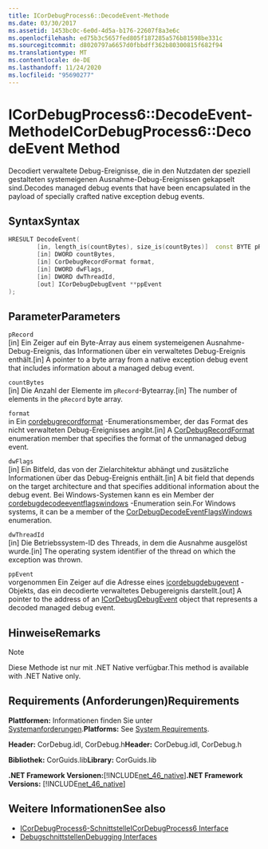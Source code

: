 ```yaml
---
title: ICorDebugProcess6::DecodeEvent-Methode
ms.date: 03/30/2017
ms.assetid: 1453bc0c-6e0d-4d5a-b176-22607f8a3e6c
ms.openlocfilehash: ed75b3c5657fed805f187285a576b81598be331c
ms.sourcegitcommit: d8020797a6657d0fbbdff362b80300815f682f94
ms.translationtype: MT
ms.contentlocale: de-DE
ms.lasthandoff: 11/24/2020
ms.locfileid: "95690277"
---
```

# <a name="icordebugprocess6decodeevent-method"></a><span data-ttu-id="d48bb-102">ICorDebugProcess6::DecodeEvent-Methode</span><span class="sxs-lookup"><span data-stu-id="d48bb-102">ICorDebugProcess6::DecodeEvent Method</span></span>

<span data-ttu-id="d48bb-103">Decodiert verwaltete Debug-Ereignisse, die in den Nutzdaten der speziell gestalteten systemeigenen Ausnahme-Debug-Ereignissen gekapselt sind.</span><span class="sxs-lookup"><span data-stu-id="d48bb-103">Decodes managed debug events that have been encapsulated in the payload of specially crafted native exception debug events.</span></span>  
  
## <a name="syntax"></a><span data-ttu-id="d48bb-104">Syntax</span><span class="sxs-lookup"><span data-stu-id="d48bb-104">Syntax</span></span>  
  
```cpp  
HRESULT DecodeEvent(  
        [in, length_is(countBytes), size_is(countBytes)]  const BYTE pRecord[],  
        [in] DWORD countBytes,  
        [in] CorDebugRecordFormat format,  
        [in] DWORD dwFlags,
        [in] DWORD dwThreadId,
        [out] ICorDebugDebugEvent **ppEvent  
);  
```  
  
## <a name="parameters"></a><span data-ttu-id="d48bb-105">Parameter</span><span class="sxs-lookup"><span data-stu-id="d48bb-105">Parameters</span></span>  

 `pRecord`  
 <span data-ttu-id="d48bb-106">[in] Ein Zeiger auf ein Byte-Array aus einem systemeigenen Ausnahme-Debug-Ereignis, das Informationen über ein verwaltetes Debug-Ereignis enthält.</span><span class="sxs-lookup"><span data-stu-id="d48bb-106">[in] A pointer to a byte array from a native exception debug event that includes information about a managed debug event.</span></span>  
  
 `countBytes`  
 <span data-ttu-id="d48bb-107">[in] Die Anzahl der Elemente im `pRecord`-Bytearray.</span><span class="sxs-lookup"><span data-stu-id="d48bb-107">[in] The number of elements in the `pRecord` byte array.</span></span>  
  
 `format`  
 <span data-ttu-id="d48bb-108">in Ein [cordebugrecordformat](cordebugrecordformat-enumeration.md) -Enumerationsmember, der das Format des nicht verwalteten Debug-Ereignisses angibt.</span><span class="sxs-lookup"><span data-stu-id="d48bb-108">[in] A [CorDebugRecordFormat](cordebugrecordformat-enumeration.md) enumeration member that specifies the format of the unmanaged debug event.</span></span>  
  
 `dwFlags`  
 <span data-ttu-id="d48bb-109">[in] Ein Bitfeld, das von der Zielarchitektur abhängt und zusätzliche Informationen über das Debug-Ereignis enthält.</span><span class="sxs-lookup"><span data-stu-id="d48bb-109">[in] A bit field that depends on the target architecture and that specifies additional information about the debug event.</span></span> <span data-ttu-id="d48bb-110">Bei Windows-Systemen kann es ein Member der [cordebugdecodeeventflagswindows](cordebugdecodeeventflagswindows-enumeration.md) -Enumeration sein.</span><span class="sxs-lookup"><span data-stu-id="d48bb-110">For Windows systems, it can be a member of the [CorDebugDecodeEventFlagsWindows](cordebugdecodeeventflagswindows-enumeration.md) enumeration.</span></span>  
  
 `dwThreadId`  
 <span data-ttu-id="d48bb-111">[in] Die Betriebssystem-ID des Threads, in dem die Ausnahme ausgelöst wurde.</span><span class="sxs-lookup"><span data-stu-id="d48bb-111">[in] The operating system identifier of the thread on which the exception was thrown.</span></span>  
  
 `ppEvent`  
 <span data-ttu-id="d48bb-112">vorgenommen Ein Zeiger auf die Adresse eines [icordebugdebugevent](icordebugdebugevent-interface.md) -Objekts, das ein decodierte verwaltetes Debugereignis darstellt.</span><span class="sxs-lookup"><span data-stu-id="d48bb-112">[out] A pointer to the address of an [ICorDebugDebugEvent](icordebugdebugevent-interface.md) object that represents a decoded managed debug event.</span></span>  
  
## <a name="remarks"></a><span data-ttu-id="d48bb-113">Hinweise</span><span class="sxs-lookup"><span data-stu-id="d48bb-113">Remarks</span></span>  
  
> [!NOTE]
> <span data-ttu-id="d48bb-114">Diese Methode ist nur mit .NET Native verfügbar.</span><span class="sxs-lookup"><span data-stu-id="d48bb-114">This method is available with .NET Native only.</span></span>  
  
## <a name="requirements"></a><span data-ttu-id="d48bb-115">Requirements (Anforderungen)</span><span class="sxs-lookup"><span data-stu-id="d48bb-115">Requirements</span></span>  

 <span data-ttu-id="d48bb-116">**Plattformen:** Informationen finden Sie unter [Systemanforderungen](../../get-started/system-requirements.md).</span><span class="sxs-lookup"><span data-stu-id="d48bb-116">**Platforms:** See [System Requirements](../../get-started/system-requirements.md).</span></span>  
  
 <span data-ttu-id="d48bb-117">**Header:** CorDebug.idl, CorDebug.h</span><span class="sxs-lookup"><span data-stu-id="d48bb-117">**Header:** CorDebug.idl, CorDebug.h</span></span>  
  
 <span data-ttu-id="d48bb-118">**Bibliothek:** CorGuids.lib</span><span class="sxs-lookup"><span data-stu-id="d48bb-118">**Library:** CorGuids.lib</span></span>  
  
 <span data-ttu-id="d48bb-119">**.NET Framework Versionen:**[!INCLUDE[net_46_native](../../../../includes/net-46-native-md.md)]</span><span class="sxs-lookup"><span data-stu-id="d48bb-119">**.NET Framework Versions:** [!INCLUDE[net_46_native](../../../../includes/net-46-native-md.md)]</span></span>  
  
## <a name="see-also"></a><span data-ttu-id="d48bb-120">Weitere Informationen</span><span class="sxs-lookup"><span data-stu-id="d48bb-120">See also</span></span>

- [<span data-ttu-id="d48bb-121">ICorDebugProcess6-Schnittstelle</span><span class="sxs-lookup"><span data-stu-id="d48bb-121">ICorDebugProcess6 Interface</span></span>](icordebugprocess6-interface.md)
- [<span data-ttu-id="d48bb-122">Debugschnittstellen</span><span class="sxs-lookup"><span data-stu-id="d48bb-122">Debugging Interfaces</span></span>](debugging-interfaces.md)
